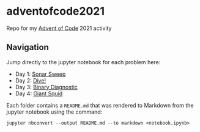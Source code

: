 # adventofcode2021
Repo for my [Advent of Code](https://adventofcode.com/) 2021 activity

## Navigation
Jump directly to the jupyter notebook for each problem here:

- Day 1: [Sonar Sweep](https://github.com/artdavis/adventofcode2021/blob/main/day01/Sonar_Sweep.ipynb)
- Day 2: [Dive!](https://github.com/artdavis/adventofcode2021/blob/main/day02/Dive.ipynb)
- Day 3: [Binary Diagnostic](https://github.com/artdavis/adventofcode2021/blob/main/day03/Binary_Diagnostic.ipynb)
- Day 4: [Giant Squid](https://github.com/artdavis/adventofcode2021/blob/main/day04/Giant_Squid.ipynb)

Each folder contains a `README.md` that was rendered to Markdown from the
jupyter notebook using the command:
```
jupyter nbconvert --output README.md --to markdown <notebook.ipynb>
```
